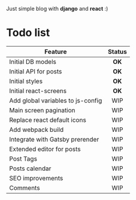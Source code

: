 Just simple blog with **django** and **react** :) 


# Todo list
| Feature        | Status       |
| ------------- |:-------------:|
| Initial DB models     |  **OK** |
| Initial API for posts |  **OK** |
| Initial styles        |  **OK** |
| Initial react-screens |  **OK** |
| Add global variables to js-config  |  WIP |
| Main screen pagination             |  WIP |
| Replace react default icons        |  WIP |
| Add webpack build                  |  WIP |
| Integrate with Gatsby prerender    |  WIP |
| Extended editor for posts          | WIP |
| Post Tags                          | WIP |
| Posts calendar                     | WIP |
| SEO improvements                   | WIP |
| Comments                           | WIP |
